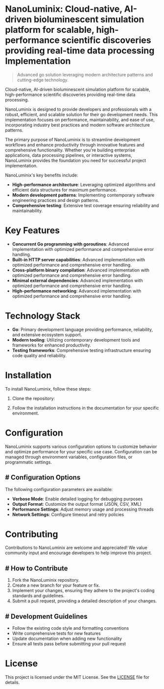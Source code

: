 <!-- fallback_NanoLuminix_20250802211530_38102 -->

# NanoLuminix: Cloud-native, AI-driven bioluminescent simulation platform for scalable, high-performance scientific discoveries providing real-time data processing Implementation
> Advanced go solution leveraging modern architecture patterns and cutting-edge technology.

Cloud-native, AI-driven bioluminescent simulation platform for scalable, high-performance scientific discoveries providing real-time data processing.

NanoLuminix is designed to provide developers and professionals with a robust, efficient, and scalable solution for their go development needs. This implementation focuses on performance, maintainability, and ease of use, incorporating industry best practices and modern software architecture patterns.

The primary purpose of NanoLuminix is to streamline development workflows and enhance productivity through innovative features and comprehensive functionality. Whether you're building enterprise applications, data processing pipelines, or interactive systems, NanoLuminix provides the foundation you need for successful project implementation.

NanoLuminix's key benefits include:

* **High-performance architecture**: Leveraging optimized algorithms and efficient data structures for maximum performance.
* **Modern development patterns**: Implementing contemporary software engineering practices and design patterns.
* **Comprehensive testing**: Extensive test coverage ensuring reliability and maintainability.

# Key Features

* **Concurrent Go programming with goroutines**: Advanced implementation with optimized performance and comprehensive error handling.
* **Built-in HTTP server capabilities**: Advanced implementation with optimized performance and comprehensive error handling.
* **Cross-platform binary compilation**: Advanced implementation with optimized performance and comprehensive error handling.
* **Minimal external dependencies**: Advanced implementation with optimized performance and comprehensive error handling.
* **High-performance networking**: Advanced implementation with optimized performance and comprehensive error handling.

# Technology Stack

* **Go**: Primary development language providing performance, reliability, and extensive ecosystem support.
* **Modern tooling**: Utilizing contemporary development tools and frameworks for enhanced productivity.
* **Testing frameworks**: Comprehensive testing infrastructure ensuring code quality and reliability.

# Installation

To install NanoLuminix, follow these steps:

1. Clone the repository:


2. Follow the installation instructions in the documentation for your specific environment.

# Configuration

NanoLuminix supports various configuration options to customize behavior and optimize performance for your specific use case. Configuration can be managed through environment variables, configuration files, or programmatic settings.

## # Configuration Options

The following configuration parameters are available:

* **Verbose Mode**: Enable detailed logging for debugging purposes
* **Output Format**: Customize the output format (JSON, CSV, XML)
* **Performance Settings**: Adjust memory usage and processing threads
* **Network Settings**: Configure timeout and retry policies

# Contributing

Contributions to NanoLuminix are welcome and appreciated! We value community input and encourage developers to help improve this project.

## # How to Contribute

1. Fork the NanoLuminix repository.
2. Create a new branch for your feature or fix.
3. Implement your changes, ensuring they adhere to the project's coding standards and guidelines.
4. Submit a pull request, providing a detailed description of your changes.

## # Development Guidelines

* Follow the existing code style and formatting conventions
* Write comprehensive tests for new features
* Update documentation when adding new functionality
* Ensure all tests pass before submitting your pull request

# License

This project is licensed under the MIT License. See the [LICENSE](https://github.com/ludo53/NanoLuminix/blob/main/LICENSE) file for details.
